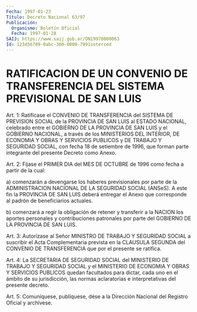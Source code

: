 ```yaml
---
Fecha: 1997-01-23
Título: Decreto Nacional 63/97
Publicación:
  Organismo: Boletín Oficial
  Fecha: 1997-01-28
SAIJ: https://www.saij.gob.ar/DN19970000063
Id: 123456789-0abc-360-0000-7991soterced
---
```

# RATIFICACION DE UN CONVENIO DE TRANSFERENCIA DEL SISTEMA PREVISIONAL DE SAN LUIS

<a id="1"></a>
Art. 1: Ratifícase el CONVENIO DE TRANSFERENCIA del SISTEMA DE PREVISION  SOCIAL  de  la PROVINCIA DE SAN LUIS al ESTADO NACIONAL, celebrado entre el GOBIERNO  DE  LA  PROVINCIA  DE  SAN  LUIS  y el GOBIERNO  NACIONAL,  a  través  de los MINISTERIOS DEL INTERIOR, DE ECONOMIA Y OBRAS Y SERVICIOS PUBLICOS  y  DE  TRABAJO  Y  SEGURIDAD SOCIAL,  con  fecha  18  de  setiembre  de  1996,  que forman parte integrante del presente Decreto como Anexo.

<a id="2"></a>
Art. 2: Fíjase el PRIMER DIA del MES DE OCTUBRE de 1996 como fecha a partir de la cual:

a) comenzarán a devengarse los haberes previsionales  por  parte de la  ADMINISTRACION NACIONAL DE LA SEGURIDAD SOCIAL (ANSeS). A  este fin  la  PROVINCIA  DE  SAN  LUIS  deberá  entregar  el  Anexo  que corresponde al padrón de beneficiarios actuales.

b) comenzará  a  regir  la  obligación de retener y transferir a la NACION los aportes personales y contribuciones patronales por parte del GOBIERNO DE LA PROVINCIA DE SAN LUIS.

<a id="3"></a>
Art. 3: Autorízase al Señor MINISTRO DE TRABAJO Y SEGURIDAD SOCIAL a suscribir el Acta Complementaria  prevista en la CLAUSULA SEGUNDA del  CONVENIO  DE TRANSFERENCIA que por  el  presente  se  ratifica.

<a id="4"></a>
Art.  4: La SECRETARIA  DE  SEGURIDAD  SOCIAL  del  MINISTERIO  DE TRABAJO  Y  SEGURIDAD  SOCIAL y el MINISTERIO DE ECONOMIA Y OBRAS Y SERVICIOS PUBLICOS quedan  facultados  para  dictar, cada uno en el ámbito de su jurisdicción, las normas aclaratorias e interpretativas del presente decreto.

<a id="5"></a>
Art. 5: Comuníquese, publíquese, dése a la Dirección  Nacional del Registro Oficial y archívese.